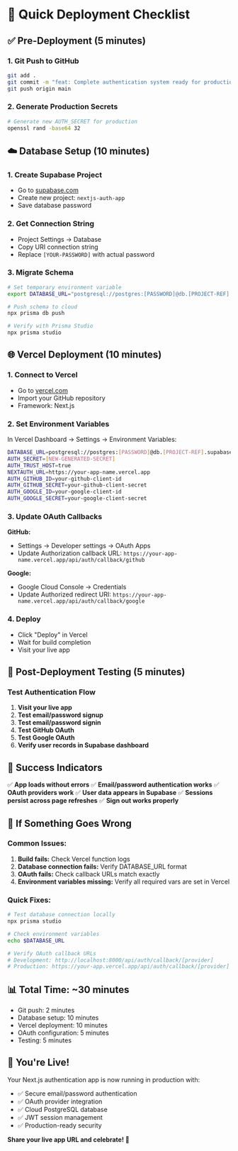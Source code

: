 # 🚀 Quick Deployment Checklist

## ✅ Pre-Deployment (5 minutes)

### 1. Git Push to GitHub

```bash
git add .
git commit -m "feat: Complete authentication system ready for production"
git push origin main
```

### 2. Generate Production Secrets

```bash
# Generate new AUTH_SECRET for production
openssl rand -base64 32
```

## ☁️ Database Setup (10 minutes)

### 1. Create Supabase Project

- Go to [supabase.com](https://supabase.com)
- Create new project: `nextjs-auth-app`
- Save database password

### 2. Get Connection String

- Project Settings → Database
- Copy URI connection string
- Replace `[YOUR-PASSWORD]` with actual password

### 3. Migrate Schema

```bash
# Set temporary environment variable
export DATABASE_URL="postgresql://postgres:[PASSWORD]@db.[PROJECT-REF].supabase.co:5432/postgres"

# Push schema to cloud
npx prisma db push

# Verify with Prisma Studio
npx prisma studio
```

## 🌐 Vercel Deployment (10 minutes)

### 1. Connect to Vercel

- Go to [vercel.com](https://vercel.com)
- Import your GitHub repository
- Framework: Next.js

### 2. Set Environment Variables

In Vercel Dashboard → Settings → Environment Variables:

```bash
DATABASE_URL=postgresql://postgres:[PASSWORD]@db.[PROJECT-REF].supabase.co:5432/postgres
AUTH_SECRET=[NEW-GENERATED-SECRET]
AUTH_TRUST_HOST=true
NEXTAUTH_URL=https://your-app-name.vercel.app
AUTH_GITHUB_ID=your-github-client-id
AUTH_GITHUB_SECRET=your-github-client-secret
AUTH_GOOGLE_ID=your-google-client-id
AUTH_GOOGLE_SECRET=your-google-client-secret
```

### 3. Update OAuth Callbacks

**GitHub:**

- Settings → Developer settings → OAuth Apps
- Update Authorization callback URL: `https://your-app-name.vercel.app/api/auth/callback/github`

**Google:**

- Google Cloud Console → Credentials
- Update Authorized redirect URI: `https://your-app-name.vercel.app/api/auth/callback/google`

### 4. Deploy

- Click "Deploy" in Vercel
- Wait for build completion
- Visit your live app

## 🧪 Post-Deployment Testing (5 minutes)

### Test Authentication Flow

1. **Visit your live app**
2. **Test email/password signup**
3. **Test email/password signin**
4. **Test GitHub OAuth**
5. **Test Google OAuth**
6. **Verify user records in Supabase dashboard**

## 🎯 Success Indicators

✅ **App loads without errors**
✅ **Email/password authentication works**
✅ **OAuth providers work**
✅ **User data appears in Supabase**
✅ **Sessions persist across page refreshes**
✅ **Sign out works properly**

## 🚨 If Something Goes Wrong

### Common Issues:

1. **Build fails:** Check Vercel function logs
2. **Database connection fails:** Verify DATABASE_URL format
3. **OAuth fails:** Check callback URLs match exactly
4. **Environment variables missing:** Verify all required vars are set in Vercel

### Quick Fixes:

```bash
# Test database connection locally
npx prisma studio

# Check environment variables
echo $DATABASE_URL

# Verify OAuth callback URLs
# Development: http://localhost:8000/api/auth/callback/[provider]
# Production: https://your-app.vercel.app/api/auth/callback/[provider]
```

## 📊 Total Time: ~30 minutes

- Git push: 2 minutes
- Database setup: 10 minutes
- Vercel deployment: 10 minutes
- OAuth configuration: 5 minutes
- Testing: 5 minutes

## 🎉 You're Live!

Your Next.js authentication app is now running in production with:

- ✅ Secure email/password authentication
- ✅ OAuth provider integration
- ✅ Cloud PostgreSQL database
- ✅ JWT session management
- ✅ Production-ready security

**Share your live app URL and celebrate! 🚀**
